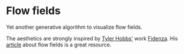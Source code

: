 # Flow fields

Yet another generative algorithm to visualize flow fields.

The aesthetics are strongly inspired by [Tyler Hobbs'](https://github.com/thobbs) work [Fidenza](https://tylerxhobbs.com/fidenza). His [article](https://tylerxhobbs.com/essays/2020/flow-fields) about flow fields is a great resource.